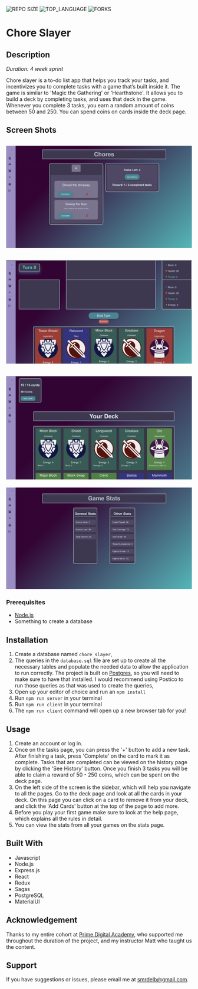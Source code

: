 ![REPO SIZE](https://img.shields.io/github/repo-size/scottbromander/the_marketplace.svg?style=flat-square)
![TOP_LANGUAGE](https://img.shields.io/github/languages/top/scottbromander/the_marketplace.svg?style=flat-square)
![FORKS](https://img.shields.io/github/forks/scottbromander/the_marketplace.svg?style=social)

# Chore Slayer

## Description

_Duration: 4 week sprint_

Chore slayer is a to-do list app that helps you track your tasks, and incentivizes you to complete tasks with a game that’s built inside it. The game is similar to 'Magic the Gathering' or 'Hearthstone'. It allows you to build a deck by completing tasks, and uses that deck in the game. Whenever you complete 3 tasks, you earn a random amount of coins between 50 and 250. You can spend coins on cards inside the deck page. 


## Screen Shots

![pic_1](./public/pic_1.png)
----
![pic_2](./public/pic_2.png)
----
![pic_3](./public/pic_3.png)
----
![pic_4](./public/pic_4.png)

### Prerequisites

- [Node.js](https://nodejs.org/en/)
- Something to create a database

## Installation

1. Create a database named `chore_slayer`,
2. The queries in the `database.sql` file are set up to create all the necessary tables and populate the needed data to allow the application to run correctly. The project is built on [Postgres](https://www.postgresql.org/download/), so you will need to make sure to have that installed. I would recommend using Postico to run those queries as that was used to create the queries, 
3. Open up your editor of choice and run an `npm install`
4. Run `npm run server` in your terminal
5. Run `npm run client` in your terminal
6. The `npm run client` command will open up a new browser tab for you!

## Usage

1. Create an account or log in.
2. Once on the tasks page, you can press the '+' button to add a new task. After finishing a task, press 'Complete' on the card to mark it as complete. Tasks that are completed can be viewed on the history page by clicking the 'See History' button. Once you finish 3 tasks you will be able to claim a reward of 50 - 250 coins, which can be spent on the deck page.
3. On the left side of the screen is the sidebar, which will help you navigate to all the pages. Go to the deck page and look at all the cards in your deck. On this page you can click on a card to remove it from your deck, and click the 'Add Cards' button at the top of the page to add more.
4. Before you play your first game make sure to look at the help page, which explains all the rules in detail.
5. You can view the stats from all your games on the stats page. 

## Built With

- Javascript
- Node.js
- Express.js
- React
- Redux
- Sagas
- PostgreSQL
- MaterialUI

## Acknowledgement
Thanks to my entire cohort at [Prime Digital Academy](www.primeacademy.io), who supported me throughout the duration of the project, and my instructor Matt who taught us the content.

## Support
If you have suggestions or issues, please email me at smrdelb@gmail.com.
